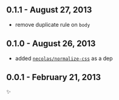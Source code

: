 0.1.1 - August 27, 2013
-----------------------
* remove duplicate rule on `body`

0.1.0 - August 26, 2013
-----------------------
* added [`necolas/normalize-css`](https://github.com/necolas/normalize.css) as a dep

0.0.1 - February 21, 2013
-------------------------
:sparkles: